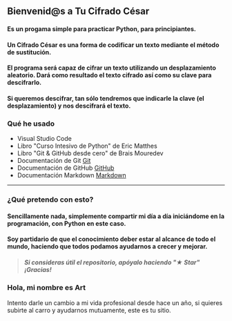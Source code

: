 ## Bienvenid@s a Tu Cifrado César

#### Es un progama simple para practicar Python, para principiantes.

#### Un Cifrado César es una forma de codificar un texto mediante el método de sustitución.
#### El programa será capaz de cifrar un texto utilizando un desplazamiento aleatorio. Dará como resultado el texto cifrado así como su clave para descifrarlo.

#### Si queremos descifrar, tan sólo tendremos que indicarle la clave (el desplazamiento) y nos descifrará el texto.


### Qué he usado

 - Visual Studio Code
 - Libro "Curso Intesivo de Python" de Eric Matthes
 - Libro "Git & GitHub desde cero" de Brais Mouredev
 - Documentación de Git [Git](https://git-scm.com)
 - Documentación de GitHub [GitHub](https://docs.github.com/es)
 - Documentación Markdown [Markdown](https://markdown.es)

-----------------------------
### ¿Qué pretendo con esto?

#### Sencillamente nada, simplemente compartir mi día a día iniciándome en la programación, con Python en este caso. 
#### Soy partidario de que el conocimiento deber estar al alcance de todo el mundo, haciendo que todos podamos ayudarnos a crecer y mejorar.

> ##### Si consideras útil el repositorio, apóyalo haciendo "★ Star" ¡Gracias!

### Hola, mi nombre es Art

Intento darle un cambio a mi vida profesional desde hace un año, si quieres subirte al carro y ayudarnos mutuamente, este es tu sitio.
